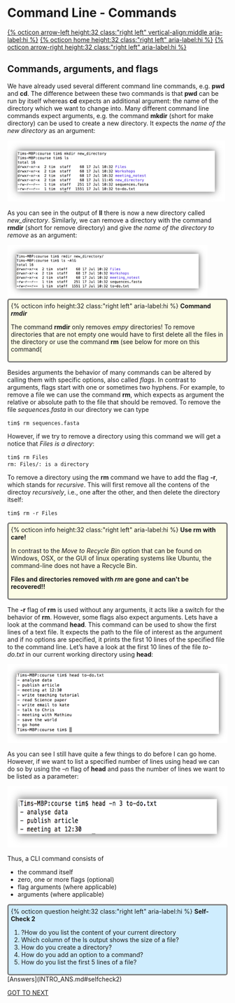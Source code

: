 # Command Line - Commands 

[{% octicon arrow-left height:32 class:"right left" vertical-align:middle aria-label:hi %}](INTRO_3.md) [{% octicon home height:32 class:"right left" aria-label:hi %}](index.md) [{% octicon arrow-right height:32 class:"right left" aria-label:hi %}](CTOOLS.md)

## Commands, arguments, and flags

We have already used several different command line commands, e.g. **pwd** and **cd**. The difference between these two commands is that **pwd** can be run by itself whereas **cd** expects an additional argument: the name of the directory which we want to change into. Many different command line commands expect arguments, e.g. the command **mkdir** (short for make directory) can be used to create a new directory. It expects the *name of the new directory* as an argument:

<img src="figures/intro_9.png" height="140px">

As you can see in the output of **ll** there is now a new directory called *new_directory*. Similarly, we can remove a directory with the command **rmdir** (short for remove directory) and give *the name of the directory to remove* as an argument:

<img src="figures/intro_10.png" height="120px">

<div style="background-color:#fcfce5;border-radius:5px;border-style:solid;border-color:gray;padding:5px">
  {% octicon info height:32 class:"right left" aria-label:hi %}
  <b>Command <i>rmdir</i></b>

  The command **rmdir** only removes *empy* directories! To remove directories that are not empty one would have to first delete all the files in the directory or use the command **rm** (see below for more on this command(
</div>

Besides arguments the behavior of many commands can be altered by calling them with specific options, also called *flags*. In contrast to arguments, flags start with one or sometimes two hyphens. For example, to remove a file we can use the command **rm**, which expects as argument the relative or absolute path to the file that should be removed. To remove the file *sequences.fasta* in our directory we can type

    tim$ rm sequences.fasta

However, if we try to remove a directory using this command we will get a notice that *Files is a directory*: 

    tim$ rm Files
    rm: Files/: is a directory

To remove a directory using the **rm** command we have to add the flag **-r**, which stands for *recursive*. This will first remove all the contens of the directoy *recursively*, i.e., one after the other, and then delete the directory itself:

    tim$ rm -r Files

<div style="background-color:#fcfce5;border-radius:5px;border-style:solid;border-color:gray;padding:5px">
  {% octicon info height:32 class:"right left" aria-label:hi %}
  <b>Use rm with care!</b>

  In contrast to the *Move to Recycle Bin* option that can be found on Windows, OSX, or the GUI of linux operating systems like Ubuntu, the command-line does not have a Recycle Bin.

  <b>Files and directories removed with *rm* are gone and can't be recovered!!</b>
</div>


The **-r** flag of **rm** is used without any arguments, it acts like a switch for the behavior of **rm**. However, some flags also expect arguments. 
Lets have a look at the command **head**. This command can be used to show the first lines of a text file. It expects the path to the file of interest as the argument and if no options are specified, it prints the first 10 lines of the specified file to the command line. Let’s have a look at the first 10 lines of the file *to-do.txt* in our current working directory using **head**:

<img src="figures/intro_11.png" height="180px">

As you can see I still have quite a few things to do before I can go home. However, if we want to list a specified number of lines using head we can do so by using the *–n* flag of **head** and pass the number of lines we want to be listed as a parameter:

<img src="figures/intro_12.png" height="140px">

Thus, a CLI command consists of

<ul>
  <li>the command itself</li>
  <li>zero, one or more flags (optional)</li>
  <li>flag arguments (where applicable)</li>
  <li>arguments (where applicable)</li>
</ul>


<div style="background-color:#cfedfe;border-radius:5px;border-style:solid;border-color:gray;padding:5px">
  {% octicon question height:32 class:"right left" aria-label:hi %}
  <b>Self-Check 2</b>

  <ol>
    <li>?How do you list the content of your current directory</li>
    <li>Which column of the ls output shows the size of a file?</li>
    <li>How do you create a directory?</li>
    <li>How do you add an option to a command?</li>
    <li>How do you list the first 5 lines of a file?</li>
  </ol>
</div>
[Answers](INTRO_ANS.md#selfcheck2) 

[GOT TO NEXT](CTOOLS.md)
